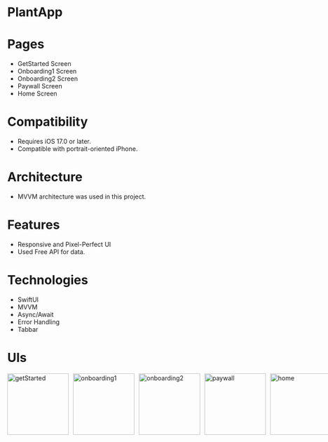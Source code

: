 # PlantApp

# Pages
- GetStarted Screen
- Onboarding1 Screen
- Onboarding2 Screen
- Paywall Screen
- Home Screen

# Compatibility
- Requires iOS 17.0 or later. 
- Compatible with portrait-oriented iPhone.

# Architecture
- MVVM architecture was used in this project.

# Features
- Responsive and Pixel-Perfect UI
- Used Free API for data.

# Technologies
- SwiftUI
- MVVM
- Async/Await
- Error Handling
- Tabbar

# UIs
<div style="display: flex; gap: 10px;">
    <img src="https://github.com/user-attachments/assets/013933bb-3384-4fff-b1c3-ec34ac4a27d1" alt="getStarted" width="140">
    <img src="https://github.com/user-attachments/assets/88d0c669-ec5c-439c-a2e7-9ccaa3d75c41" alt="onboarding1" width="140">
    <img src="https://github.com/user-attachments/assets/03a7ae35-3440-418c-98e0-6c83b738c1b7" alt="onboarding2" width="140">
    <img src="https://github.com/user-attachments/assets/2c71d082-5d14-4d5f-b63a-a235cf979de9" alt="paywall" width="140">
    <img src="https://github.com/user-attachments/assets/22086303-1711-46d3-987c-0f57a32a7138" alt="home" width="140">
</div>
